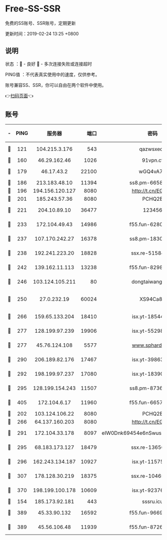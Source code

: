 # Free-SS-SSR

免费的SS账号、SSR账号，定期更新

更新时间：2019-02-24 13:25 +0800

## 说明

状态     ：🙂 - 良好 🙁 - 多次连接失败或连接超时

PING值   ：不代表真实使用中的速度，仅供参考。

账号兼容SS、SSR，你可以自由在两个软件中使用。

👉[扫码页面](https://liesauer.github.io/free-ss-ssr.github.io/)👈

## 账号

|-|PING|服务器|端口|密码|加密方式|区域|
|:----:|:----:|:-----:|-----:|:----:|:----:|:----:|
|🙂|121|104.215.3.176|543|qazwsxedc|aes-256-gcm|JP|
|🙂|160|46.29.162.46|1026|91vpn.cf|rc4-md5|RU|
|🙂|179|46.17.43.2|22100|wGQ4vA7D|aes-256-gcm|RU|
|🙂|186|213.183.48.10|11394|ss8.pm-66583704|rc4-md5|RU|
|🙂|196|194.156.120.127|8080|http://t.cn/EGJIyrl|rc4-md5|RU|
|🙂|201|185.243.57.36|8080|PCHQ2E|rc4-md5|US|
|🙂|221|204.10.89.10|36477|123456|aes-256-cfb|US|
|🙂|233|172.104.49.43|14986|f55.fun-62809242|aes-256-cfb|SG|
|🙂|237|107.170.242.27|16378|ss8.pm-18305798|aes-256-cfb|US|
|🙂|238|192.241.223.20|18828|ssx.re-51584753|aes-256-cfb|US|
|🙂|242|139.162.11.113|13238|f55.fun-82987043|aes-256-cfb|SG|
|🙂|246|103.124.105.211|80|dongtaiwang.com|aes-256-cfb|US|
|🙂|250|27.0.232.19|60024|XS94Ca8K|xchacha20-ietf-poly1305|HK|
|🙂|266|159.65.133.204|18410|isx.yt-18544574|aes-256-cfb|SG|
|🙂|277|128.199.97.239|19906|isx.yt-55298055|aes-256-cfb|SG|
|🙂|277|45.76.124.108|5577|www.sphard.com|aes-256-cfb|AU|
|🙂|290|206.189.82.176|17467|isx.yt-39863046|aes-256-cfb|SG|
|🙂|292|198.199.97.237|17080|isx.yt-18390147|aes-256-cfb|US|
|🙂|295|128.199.154.243|11507|ss8.pm-87365089|aes-256-cfb|SG|
|🙂|405|172.104.6.17|11960|f55.fun-66579166|aes-256-cfb|US|
|🙂|202|103.124.106.22|8080|PCHQ2E|rc4-md5|US|
|🙂|266|64.137.160.203|8080|http://t.cn/EGJIyrl|rc4-md5|CA|
|🙂|291|172.104.33.178|8097|eIW0Dnk69454e6nSwuspv9DmS201tQ0D|aes-256-cfb|SG|
|🙂|295|68.183.173.127|18479|ssx.re-13656982|aes-256-cfb|US|
|🙂|296|162.243.134.187|10927|isx.yt-11575973|aes-256-cfb|US|
|🙂|307|178.128.30.219|18375|ssx.re-10465888|aes-256-cfb|SG|
|🙂|370|198.199.100.178|10609|isx.yt-92376934|aes-256-cfb|US|
|🙁|154|185.173.92.181|443|sssru.icu|rc4-md5|RU|
|🙁|389|45.33.90.132|16592|f55.fun-96694755|aes-256-cfb|US|
|🙁|389|45.56.106.48|11939|f55.fun-87263738|aes-256-cfb|US|
